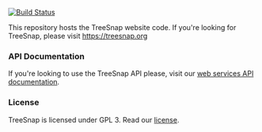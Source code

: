 [![Build Status](https://travis-ci.org/statonlab/Treesnap-website.svg?branch=master)](https://travis-ci.org/statonlab/Treesnap-website)

This repository hosts the TreeSnap website code.
If you're looking for TreeSnap, please visit https://treesnap.org

### API Documentation
If you're looking to use the TreeSnap API please, visit our [web services API documentation](https://github.com/statonlab/Treesnap-website/wiki/Public-API-Documentation).

### License
TreeSnap is licensed under GPL 3. Read our [license](LICENSE). 

